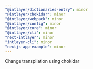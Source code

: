 ```yaml
---
"@intlayer/dictionaries-entry": minor
"@intlayer/chokidar": minor
"@intlayer/webpack": minor
"@intlayer/config": minor
"@intlayer/core": minor
"@intlayer/cli": minor
"next-intlayer": minor
"intlayer-cli": minor
"nextjs-app-example": minor
---
```


Change transpilation using chokidar
